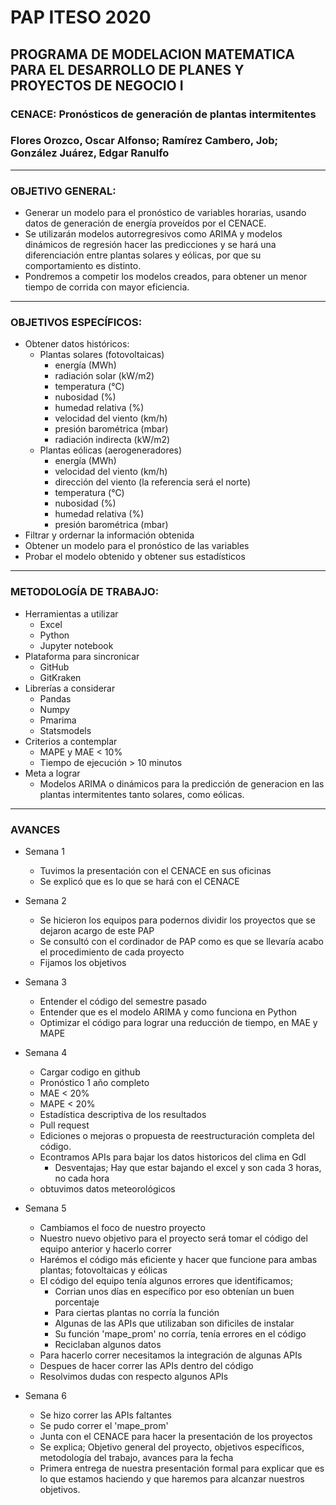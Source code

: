 # PAP ITESO 2020
## PROGRAMA DE MODELACION MATEMATICA PARA EL DESARROLLO DE PLANES Y PROYECTOS DE NEGOCIO I
### CENACE: Pronósticos de generación de plantas intermitentes
### Flores Orozco, Oscar Alfonso; Ramírez Cambero, Job; González Juárez, Edgar Ranulfo

***

### OBJETIVO GENERAL: 

* Generar un modelo para el pronóstico de variables horarias, usando datos de generación de energía proveídos por el CENACE.
* Se utilizarán modelos autorregresivos como ARIMA y modelos dinámicos de regresión hacer las predicciones y se hará una diferenciación entre plantas solares y eólicas, por que su comportamiento es distinto.
* Pondremos a competir los modelos creados, para obtener un menor tiempo de corrida con mayor eficiencia.

***

### OBJETIVOS ESPECÍFICOS:

* Obtener datos históricos:
  * Plantas solares (fotovoltaicas)
    * energía (MWh)
    * radiación solar (kW/m2)
    * temperatura (°C)
    * nubosidad (%)
    * humedad relativa (%)
    * velocidad del viento (km/h)
    * presión barométrica (mbar)
    * radiación indirecta (kW/m2)
  * Plantas eólicas (aerogeneradores)
    * energía (MWh)
    * velocidad del viento (km/h)
    * dirección del viento (la referencia será el norte)
    * temperatura (°C)
    * nubosidad (%)
    * humedad relativa (%)
    * presión barométrica (mbar)
* Filtrar y ordernar la información obtenida
* Obtener un modelo para el pronóstico de las variables
* Probar el modelo obtenido y obtener sus estadísticos

***

### METODOLOGÍA DE TRABAJO:

* Herramientas a utilizar 
    * Excel 
    * Python
    * Jupyter notebook 
* Plataforma para sincronicar
    * GitHub
    * GitKraken
* Librerías a considerar
    * Pandas
    * Numpy 
    * Pmarima
    * Statsmodels
* Criterios a contemplar 
    * MAPE y MAE < 10%
    * Tiempo de ejecución > 10 minutos
* Meta a lograr
    * Modelos ARIMA o dinámicos para la predicción de generacion en las plantas intermitentes tanto solares, como eólicas. 

***

### AVANCES 

* Semana 1 
    * Tuvimos la presentación con el CENACE en sus oficinas
    * Se explicó que es lo que se hará con el CENACE
* Semana 2
    * Se hicieron los equipos para podernos dividir los proyectos que se dejaron acargo de este PAP 
    * Se consultó con el cordinador de PAP como es que se llevaría acabo el procedimiento de cada proyecto 
    * Fijamos los objetivos 
* Semana 3
    * Entender el código del semestre pasado 
    * Entender que es el modelo ARIMA y como funciona en Python 
    * Optimizar el código para lograr una reducción de tiempo, en MAE y MAPE
* Semana 4
    * Cargar codigo en github
    * Pronóstico 1 año completo
    * MAE < 20%
    * MAPE < 20%
    * Estadística descriptiva de los resultados
    * Pull request
    * Ediciones o mejoras o propuesta de reestructuración completa del código.
    * Econtramos APIs para bajar los datos historicos del clima en Gdl 
        * Desventajas; Hay que estar bajando el excel y son cada 3 horas, no cada hora
    * obtuvimos datos meteorológicos 
* Semana 5 
    * Cambiamos el foco de nuestro proyecto
    * Nuestro nuevo objetivo para el proyecto será tomar el código del equipo anterior y hacerlo correr
    * Harémos el código más eficiente y hacer que funcione para ambas plantas; fotovoltaicas y eólicas
    * El código del equipo tenía algunos errores que identificamos; 
        * Corrian unos días en específico por eso obtenían un buen porcentaje
        * Para ciertas plantas no corría la función
        * Algunas de las APIs que utilizaban son dificiles de instalar 
        * Su función 'mape_prom' no corría, tenía errores en el código
        * Reciclaban algunos datos
    * Para hacerlo correr necesitamos la integración de algunas APIs 
    * Despues de hacer correr las APIs dentro del código 
    * Resolvimos dudas con respecto algunos APIs
    
* Semana 6 
    * Se hizo correr las APIs faltantes
    * Se pudo correr el 'mape_prom' 
    * Junta con el CENACE para hacer la presentación de los proyectos 
    * Se explica; Objetivo general del proyecto, objetivos específicos, metodología del trabajo, avances para la fecha
    * Primera entrega de nuestra presentación formal para explicar que es lo que estamos haciendo y que haremos para alcanzar nuestros objetivos. 